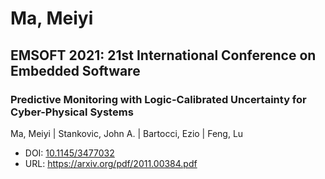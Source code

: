 # Ma, Meiyi

## EMSOFT 2021: 21st International Conference on Embedded Software

### Predictive Monitoring with Logic-Calibrated Uncertainty for Cyber-Physical Systems
Ma, Meiyi | Stankovic, John A. | Bartocci, Ezio | Feng, Lu
* DOI: [10.1145/3477032](https://doi.org/10.1145/3477032)
* URL: <https://arxiv.org/pdf/2011.00384.pdf>

